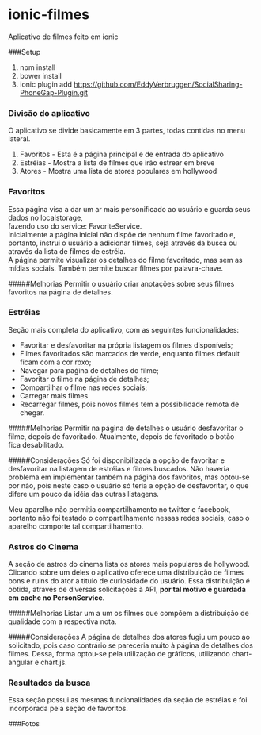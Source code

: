 # ionic-filmes
Aplicativo de filmes feito em ionic

###Setup
1. npm install
2. bower install
3. ionic plugin add https://github.com/EddyVerbruggen/SocialSharing-PhoneGap-Plugin.git

### Divisão do aplicativo

O aplicativo se divide basicamente em 3 partes, todas contidas no menu lateral.  
1. Favoritos - Esta é a página principal e de entrada do aplicativo  
2. Estréias - Mostra a lista de filmes que irão estrear em breve  
3. Atores - Mostra uma lista de atores populares em hollywood  

### Favoritos

Essa página visa a dar um ar mais personificado ao usuário e guarda seus dados no localstorage,  
fazendo uso do service: FavoriteService.  
Inicialmente a página inicial não dispõe de nenhum filme favoritado e, portanto, instrui o usuário a adicionar filmes,
seja através da busca ou através da lista de filmes de estréia.  
A página permite visualizar os detalhes do filme favoritado, mas sem as mídias sociais.
Também permite buscar filmes por palavra-chave.

#####Melhorias
Permitir o usuário criar anotações sobre seus filmes favoritos na página de detalhes.

### Estréias
Seção mais completa do aplicativo, com as seguintes funcionalidades:

* Favoritar e desfavoritar na própria listagem os filmes disponíveis;
* Filmes favoritados são marcados de verde, enquanto filmes default ficam com a cor roxo;
* Navegar para paǵina de detalhes do filme;
* Favoritar o filme na página de detalhes;
* Compartilhar o filme nas redes sociais;
* Carregar mais filmes
* Recarregar filmes, pois novos filmes tem a possibilidade remota de chegar.

#####Melhorias
Permitir na página de detalhes o usuário desfavoritar o filme, depois de favoritado. Atualmente, depois de favoritado o botão  
fica desabilitado.

#####Considerações
Só foi disponibilizada a opção de favoritar e desfavoritar na listagem de estréias e filmes buscados.
Não haveria problema em implementar também na página dos favoritos, mas optou-se por não,
pois neste caso o usuário só teria a opção de desfavoritar, o que difere um pouco da idéia das outras listagens.

Meu aparelho não permitia compartilhamento no twitter e facebook, portanto não foi testado
o compartilhamento nessas redes sociais, caso o aparelho comporte tal compartilhamento.


### Astros do Cinema

A seção de astros do cinema lista os atores mais populares de hollywood. Clicando sobre um deles
o aplicativo oferece uma distribuição de filmes bons e ruins do ator a título de curiosidade do usuário.
Essa distribuição é obtida, através de diversas solicitações à API, **por tal motivo é guardada em cache no PersonService**.

#####Melhorias
Listar um a um os filmes que compõem a distribuição de qualidade com a respectiva nota.

#####Considerações
A página de detalhes dos atores fugiu um pouco ao solicitado, pois caso contrário se pareceria muito à página de detalhes
dos filmes. Dessa, forma optou-se pela utilização de gráficos, utilizando chart-angular e chart.js.

### Resultados da busca

Essa seção possui as mesmas funcionalidades da seção de estréias e foi incorporada pela seção de favoritos.


###Fotos





